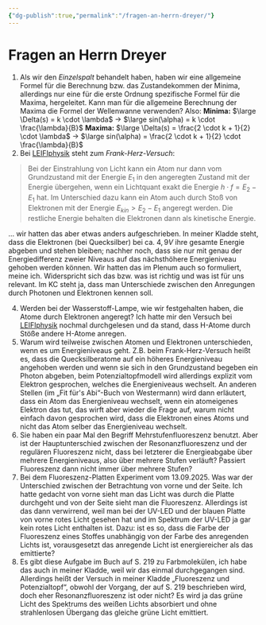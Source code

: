 ```yaml
---
{"dg-publish":true,"permalink":"/fragen-an-herrn-dreyer/"}
---
```


# Fragen an Herrn Dreyer
1. Als wir den *Einzelspalt* behandelt haben, haben wir eine allgemeine Formel für die Berechnung bzw. das Zustandekommen der Minima, allerdings nur eine für die erste Ordnung spezifische Formel für die Maxima, hergeleitet. Kann man für die allgemeine Berechnung der Maxima die Formel der Wellenwanne verwenden? Also:
	**Minima:** $\large \Delta(s) = k \cdot \lambda$ → $\large sin(\alpha) = k \cdot \frac{\lambda}{B}$
	**Maxima:** $\large \Delta(s) = \frac{2 \cdot k + 1}{2} \cdot \lambda$ → $\large sin(\alpha) = \frac{2 \cdot k + 1}{2} \cdot \frac{\lambda}{B}$
2. Bei [LEIFIphysik](https://www.leifiphysik.de/atomphysik/atomarer-energieaustausch/versuche/franck-hertz-versuch-mit-hg#:~:text=Bei%20der%20Einstrahlung,als%20kinetische%20Energie.) steht zum *Frank-Herz-Versuch*:
> Bei der Einstrahlung von Licht kann ein Atom nur dann vom Grundzustand mit der Energie $E_1$ in den angeregten Zustand mit der Energie übergehen, wenn ein Lichtquant exakt die Energie $h \cdot f = E_2 - E_1$ hat. Im Unterschied dazu kann ein Atom auch durch Stoß von Elektronen mit der Energie $E_{kin} > E_2 - E_1$ angeregt werden. Die restliche Energie behalten die Elektronen dann als kinetische Energie. 

... wir hatten das aber etwas anders aufgeschrieben. In meiner Kladde steht, dass die Elektronen (bei Quecksilber) bei ca. $4,9V$ ihre gesamte Energie abgeben und stehen bleiben; nachher noch, dass sie nur mit genau der Energiedifferenz zweier Niveaus auf das nächsthöhere Energieniveau gehoben werden können. Wir hatten das im Plenum auch so formuliert, meine ich. Widerspricht sich das bzw. was ist richtig und was ist für uns relevant. Im KC steht ja, dass man Unterschiede zwischen den Anregungen durch Photonen und Elektronen kennen soll.

4. Werden bei der Wasserstoff-Lampe, wie wir festgehalten haben, die Atome durch Elektronen angeregt? Ich hatte mir den Versuch bei [LEIFIphysik](https://www.leifiphysik.de/atomphysik/atomarer-energieaustausch/grundwissen/energieabgabe-von-atomen-durch-emission-von-photonen#Beobachtung-der%20Emission-beim-Versuch-mit-der-BALMER-R%C3%B6hre:~:text=Beobachtung%20der%20Emission%20beim%20Versuch%20mit%20der%20BALMER%2DR%C3%B6hre) nochmal durchgelesen und da stand, dass H-Atome durch Stöße andere H-Atome anregen.
5. Warum wird teilweise zwischen Atomen und Elektronen unterschieden, wenn es um Energieniveaus geht. Z.B. beim Frank-Herz-Versuch heißt es, dass die Quecksilberatome auf ein höheres Energieniveau angehoben werden und wenn sie sich in den Grundzustand begeben ein Photon abgeben, beim Potenzialtopfmodell wird allerdings explizit vom Elektron gesprochen, welches die Energieniveaus wechselt. An anderen Stellen (im „Fit für's Abi“-Buch von Westermann) wird dann erläutert, dass ein Atom das Energieniveau wechselt, wenn ein atomeigenes Elektron das tut, das wirft aber wieder die Frage auf, warum nicht einfach davon gesprochen wird, dass die Elektronen eines Atoms und nicht das Atom selber das Energieniveau wechselt.
6. Sie haben ein paar Mal den Begriff Mehrstufenfluoreszenz benutzt. Aber ist der Hauptunterschied zwischen der Resonanzfluoreszenz und der regulären Fluoreszenz nicht, dass bei letzterer die Energieabgabe über mehrere Energieniveaus, also über mehrere Stufen verläuft? Passiert Fluoreszenz dann nicht immer über mehrere Stufen?
7. Bei dem Fluoreszenz-Platten Experiment vom 13.09.2025. Was war der Unterschied zwischen der Betrachtung von vorne und der Seite. Ich hatte gedacht von vorne sieht man das Licht was durch die Platte durchgeht und von der Seite sieht man die Fluoreszenz. Allerdings ist das dann verwirrend, weil man bei der UV-LED und der blauen Platte von vorne rotes Licht gesehen hat und im Spektrum der UV-LED ja gar kein rotes Licht enthalten ist.
   Dazu: ist es so, dass die Farbe der Fluoreszenz eines Stoffes unabhängig von der Farbe des anregenden Lichts ist, vorausgesetzt das anregende Licht ist energiereicher als das emittierte?
8. Es gibt diese Aufgabe im Buch auf S. 219 zu Farbmolekülen, ich habe das auch in meiner Kladde, weil wir das einmal durchgegangen sind. Allerdings heißt der Versuch in meiner Kladde „Fluoreszenz und Potenzialtopf“, obwohl der Vorgang, der auf S. 219 beschrieben wird, doch eher Resonanzfluoreszenz ist oder nicht? Es wird ja das grüne Licht des Spektrums des weißen Lichts absorbiert und ohne strahlenlosen Übergang das gleiche grüne Licht emittiert.